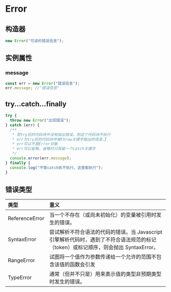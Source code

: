 # Error

## 构造器

```js
new Error("可读的错误信息");
```

## 实例属性

### message

```js
const err = new Error("错误信息");
err.message; //"错误信息"
```

## try...catch...finally

```js
try {
  throw new Error("出现错误");
} catch (err) {
  /**
   * 若try后的代码块中没有抛出错误，则这个代码块不执行
   * err为try后的代码块中被throw关键字抛出的信息，】
   * err可以不是Error对象
   * err可以省略，省略时只保留一个catch关键字
   */
  console.error(err.message);
} finally {
  console.log("不管catch执不执行，这里都执行");
}
```

## 错误类型

| 类型           | 意义                                                                                                                                |
| :------------- | :---------------------------------------------------------------------------------------------------------------------------------- |
| ReferenceError | 当一个不存在（或尚未初始化）的变量被引用时发生的错误。                                                                              |
| SyntaxError    | 尝试解析不符合语法的代码的错误。当 Javascript 引擎解析代码时，遇到了不符合语法规范的标记（token）或标记顺序，则会抛出 SyntaxError。 |
| RangeError     | 试图将一个值作为参数传递给一个允许的范围不包含该值的函数会引发                                                                      |
| TypeError      | 通常（但并不只是）用来表示值的类型非预期类型时发生的错误。                                                                          |
